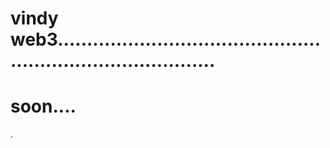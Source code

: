 # vindy web3................................................................................
# soon....
.
